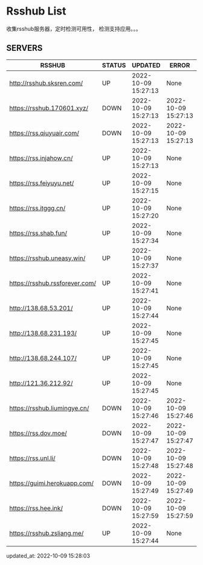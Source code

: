 # Rsshub List

收集rsshub服务器，定时检测可用性， 检测支持应用。。。


## SERVERS

|  RSSHUB   | STATUS  | UPDATED  | ERROR  | TWITTER |  
|  ----  | ----  | ----  | ----  | ---- |  
| http://rsshub.sksren.com/ | UP | 2022-10-09 15:27:13 | None |OK|  
| https://rsshub.170601.xyz/ | DOWN | 2022-10-09 15:27:13 | 2022-10-09 15:27:13 |  
| https://rss.qiuyuair.com/ | DOWN | 2022-10-09 15:27:13 | 2022-10-09 15:27:13 |  
| https://rss.injahow.cn/ | UP | 2022-10-09 15:27:13 | None ||  
| https://rss.feiyuyu.net/ | UP | 2022-10-09 15:27:15 | None ||  
| https://rss.itggg.cn/ | UP | 2022-10-09 15:27:20 | None ||  
| https://rss.shab.fun/ | UP | 2022-10-09 15:27:34 | None |OK|  
| https://rsshub.uneasy.win/ | UP | 2022-10-09 15:27:37 | None |OK|  
| https://rsshub.rssforever.com/ | UP | 2022-10-09 15:27:41 | None |OK|  
| http://138.68.53.201/ | UP | 2022-10-09 15:27:44 | None ||  
| http://138.68.231.193/ | UP | 2022-10-09 15:27:45 | None ||  
| http://138.68.244.107/ | UP | 2022-10-09 15:27:45 | None ||  
| http://121.36.212.92/ | UP | 2022-10-09 15:27:45 | None ||  
| https://rsshub.liumingye.cn/ | DOWN | 2022-10-09 15:27:46 | 2022-10-09 15:27:46 |  
| https://rss.dov.moe/ | DOWN | 2022-10-09 15:27:47 | 2022-10-09 15:27:47 |  
| https://rss.unl.li/ | DOWN | 2022-10-09 15:27:48 | 2022-10-09 15:27:48 |  
| https://guimi.herokuapp.com/ | DOWN | 2022-10-09 15:27:49 | 2022-10-09 15:27:49 |  
| https://rss.hee.ink/ | DOWN | 2022-10-09 15:27:59 | 2022-10-09 15:27:59 |  
| https://rsshub.zsliang.me/ | UP | 2022-10-09 15:27:44 | None |OK|  
  

updated_at: 2022-10-09 15:28:03  
